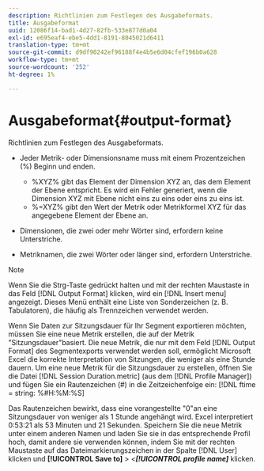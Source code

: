 ```yaml
---
description: Richtlinien zum Festlegen des Ausgabeformats.
title: Ausgabeformat
uuid: 12086f14-bad1-4d27-82fb-533e877d0a04
exl-id: e695eaf4-ebe5-4dd1-8191-8045021d6411
translation-type: tm+mt
source-git-commit: d9df90242ef96188f4e4b5e6d04cfef196b0a628
workflow-type: tm+mt
source-wordcount: '252'
ht-degree: 1%

---
```


# Ausgabeformat{#output-format}

Richtlinien zum Festlegen des Ausgabeformats.

* Jeder Metrik- oder Dimensionsname muss mit einem Prozentzeichen (%) Beginn und enden.

   * %XYZ% gibt das Element der Dimension XYZ an, das dem Element der Ebene entspricht. Es wird ein Fehler generiert, wenn die Dimension XYZ mit Ebene nicht eins zu eins oder eins zu eins ist.
   * %=XYZ% gibt den Wert der Metrik oder Metrikformel XYZ für das angegebene Element der Ebene an.

* Dimensionen, die zwei oder mehr Wörter sind, erfordern keine Unterstriche.
* Metriknamen, die zwei Wörter oder länger sind, erfordern Unterstriche.

>[!NOTE]
>
>Wenn Sie die Strg-Taste gedrückt halten und mit der rechten Maustaste in das Feld [!DNL Output Format] klicken, wird ein [!DNL Insert menu] angezeigt. Dieses Menü enthält eine Liste von Sonderzeichen (z. B. Tabulatoren), die häufig als Trennzeichen verwendet werden.

Wenn Sie Daten zur Sitzungsdauer für Ihr Segment exportieren möchten, müssen Sie eine neue Metrik erstellen, die auf der Metrik &quot;Sitzungsdauer&quot;basiert. Die neue Metrik, die nur mit dem Feld [!DNL Output Format] des Segmentexports verwendet werden soll, ermöglicht Microsoft Excel die korrekte Interpretation von Sitzungen, die weniger als eine Stunde dauern. Um eine neue Metrik für die Sitzungsdauer zu erstellen, öffnen Sie die Datei [!DNL Session Duration.metric] (aus dem [!DNL Profile Manager]) und fügen Sie ein Rautenzeichen (#) in die Zeitzeichenfolge ein: [!DNL ftime = string: %#H:%M:%S]

Das Rautenzeichen bewirkt, dass eine vorangestellte &quot;0&quot;an eine Sitzungsdauer von weniger als 1 Stunde angehängt wird. Excel interpretiert 0:53:21 als 53 Minuten und 21 Sekunden. Speichern Sie die neue Metrik unter einem anderen Namen und laden Sie sie in das entsprechende Profil hoch, damit andere sie verwenden können, indem Sie mit der rechten Maustaste auf das Dateimarkierungszeichen in der Spalte [!DNL User] klicken und **[!UICONTROL Save to]** > *&lt;**[!UICONTROL profile name]*** klicken.
